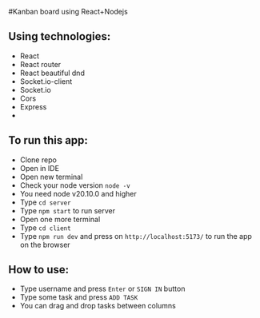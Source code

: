 #Kanban board using React+Nodejs
## Using technologies:
- React
- React router
- React beautiful dnd
- Socket.io-client
- Socket.io
- Cors
- Express
- 
## To run this app:
- Clone repo
- Open in IDE
- Open new terminal
- Check your node version `node -v`
- You need node v20.10.0 and higher
- Type `cd server`
- Type `npm start` to run server
- Open one more terminal
- Type `cd client`
- Type `npm run dev` and press on `http://localhost:5173/` to run the app on the browser
  
## How to use:
- Type username and press `Enter` or `SIGN IN` button
- Type some task and press `ADD TASK`
- You can drag and drop tasks between columns


